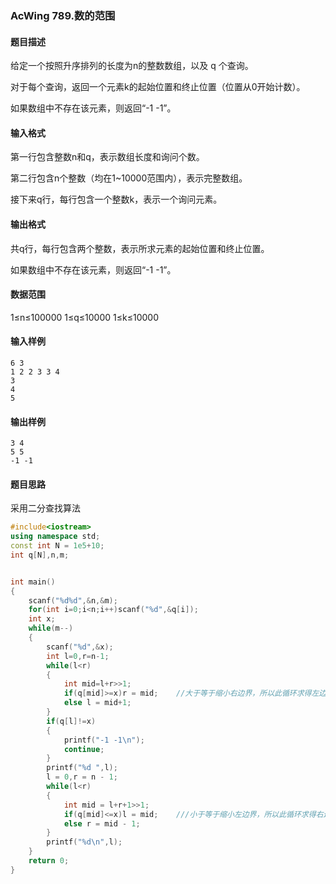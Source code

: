 ### AcWing 789.数的范围
#### 题目描述
给定一个按照升序排列的长度为n的整数数组，以及 q 个查询。

对于每个查询，返回一个元素k的起始位置和终止位置（位置从0开始计数）。

如果数组中不存在该元素，则返回“-1 -1”。
#### 输入格式
第一行包含整数n和q，表示数组长度和询问个数。

第二行包含n个整数（均在1~10000范围内），表示完整数组。

接下来q行，每行包含一个整数k，表示一个询问元素。
#### 输出格式
共q行，每行包含两个整数，表示所求元素的起始位置和终止位置。

如果数组中不存在该元素，则返回“-1 -1”。
#### 数据范围
1≤n≤100000
1≤q≤10000
1≤k≤10000
#### 输入样例
~~~~
6 3
1 2 2 3 3 4
3
4
5
~~~~
#### 输出样例
~~~~
3 4
5 5
-1 -1
~~~~
#### 题目思路
采用二分查找算法
```C++
#include<iostream>
using namespace std;
const int N = 1e5+10;
int q[N],n,m;


int main()
{
    scanf("%d%d",&n,&m);
    for(int i=0;i<n;i++)scanf("%d",&q[i]);
    int x;
    while(m--)
    {
        scanf("%d",&x);
        int l=0,r=n-1;
        while(l<r)
        {
            int mid=l+r>>1;
            if(q[mid]>=x)r = mid;    //大于等于缩小右边界，所以此循环求得左边界
            else l = mid+1;
        }
        if(q[l]!=x)
        {
            printf("-1 -1\n");
            continue;
        }
        printf("%d ",l);
        l = 0,r = n - 1;
        while(l<r)
        {
            int mid = l+r+1>>1;
            if(q[mid]<=x)l = mid;    ///小于等于缩小左边界，所以此循环求得右边界
            else r = mid - 1;
        }
        printf("%d\n",l);
    }
    return 0;
}

```